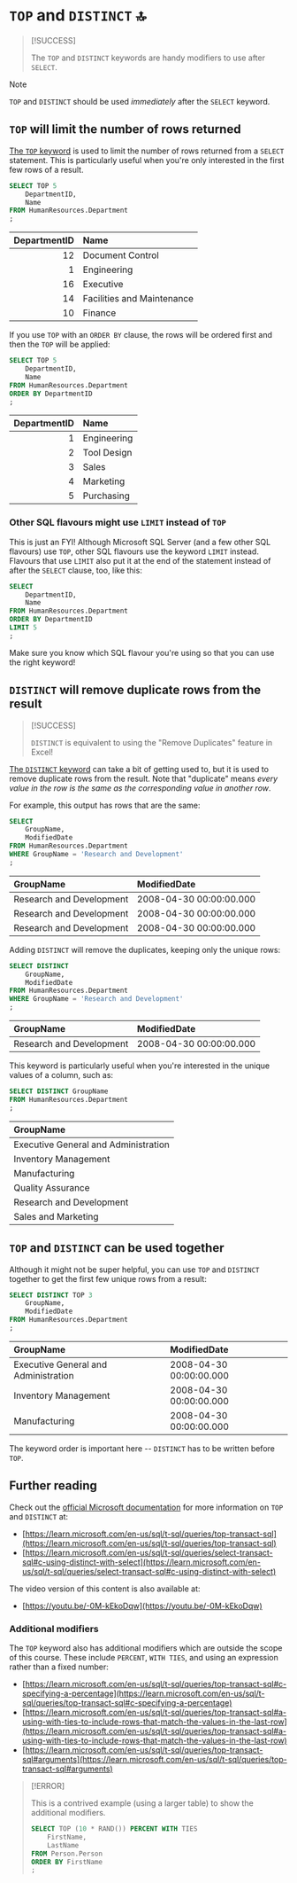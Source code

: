 # `TOP` and `DISTINCT` 🔝

> [!SUCCESS]
>
> The `TOP` and `DISTINCT` keywords are handy modifiers to use after `SELECT`.

> [!NOTE]
>
> `TOP` and `DISTINCT` should be used _immediately_ after the `SELECT` keyword.

## `TOP` will limit the number of rows returned

[The `TOP` keyword](https://learn.microsoft.com/en-us/sql/t-sql/queries/top-transact-sql) is used to limit the number of rows returned from a `SELECT` statement. This is particularly useful when you're only interested in the first few rows of a result.

```sql
SELECT TOP 5
    DepartmentID,
    Name
FROM HumanResources.Department
;
```

| DepartmentID | Name                       |
| -----------: | :------------------------- |
|           12 | Document Control           |
|            1 | Engineering                |
|           16 | Executive                  |
|           14 | Facilities and Maintenance |
|           10 | Finance                    |

If you use `TOP` with an `ORDER BY` clause, the rows will be ordered first and then the `TOP` will be applied:

```sql
SELECT TOP 5
    DepartmentID,
    Name
FROM HumanResources.Department
ORDER BY DepartmentID
;
```

| DepartmentID | Name        |
| -----------: | :---------- |
|            1 | Engineering |
|            2 | Tool Design |
|            3 | Sales       |
|            4 | Marketing   |
|            5 | Purchasing  |

### Other SQL flavours might use `LIMIT` instead of `TOP`

This is just an FYI! Although Microsoft SQL Server (and a few other SQL flavours) use `TOP`, other SQL flavours use the keyword `LIMIT` instead. Flavours that use `LIMIT` also put it at the end of the statement instead of after the `SELECT` clause, too, like this:

```sql
SELECT
    DepartmentID,
    Name
FROM HumanResources.Department
ORDER BY DepartmentID
LIMIT 5
;
```

Make sure you know which SQL flavour you're using so that you can use the right keyword!

## `DISTINCT` will remove duplicate rows from the result

> [!SUCCESS]
>
> `DISTINCT` is equivalent to using the "Remove Duplicates" feature in Excel!

[The `DISTINCT` keyword](https://learn.microsoft.com/en-us/sql/t-sql/queries/select-transact-sql#c-using-distinct-with-select) can take a bit of getting used to, but it is used to remove duplicate rows from the result. Note that "duplicate" means _every value in the row is the same as the corresponding value in another row_.

For example, this output has rows that are the same:

```sql
SELECT
    GroupName,
    ModifiedDate
FROM HumanResources.Department
WHERE GroupName = 'Research and Development'
;
```

| GroupName                | ModifiedDate            |
| :----------------------- | :---------------------- |
| Research and Development | 2008-04-30 00:00:00.000 |
| Research and Development | 2008-04-30 00:00:00.000 |
| Research and Development | 2008-04-30 00:00:00.000 |

Adding `DISTINCT` will remove the duplicates, keeping only the unique rows:

```sql
SELECT DISTINCT
    GroupName,
    ModifiedDate
FROM HumanResources.Department
WHERE GroupName = 'Research and Development'
;
```

| GroupName                | ModifiedDate            |
| :----------------------- | :---------------------- |
| Research and Development | 2008-04-30 00:00:00.000 |

This keyword is particularly useful when you're interested in the unique values of a column, such as:

```sql
SELECT DISTINCT GroupName
FROM HumanResources.Department
;
```

| GroupName                            |
| :----------------------------------- |
| Executive General and Administration |
| Inventory Management                 |
| Manufacturing                        |
| Quality Assurance                    |
| Research and Development             |
| Sales and Marketing                  |

## `TOP` and `DISTINCT` can be used together

Although it might not be super helpful, you can use `TOP` and `DISTINCT` together to get the first few unique rows from a result:

```sql
SELECT DISTINCT TOP 3
    GroupName,
    ModifiedDate
FROM HumanResources.Department
;
```

| GroupName                            | ModifiedDate            |
| :----------------------------------- | :---------------------- |
| Executive General and Administration | 2008-04-30 00:00:00.000 |
| Inventory Management                 | 2008-04-30 00:00:00.000 |
| Manufacturing                        | 2008-04-30 00:00:00.000 |

The keyword order is important here -- `DISTINCT` has to be written before `TOP`.

## Further reading

Check out the [official Microsoft documentation](https://learn.microsoft.com/en-us/sql/t-sql/queries/queries) for more information on `TOP` and `DISTINCT` at:

- [https://learn.microsoft.com/en-us/sql/t-sql/queries/top-transact-sql](https://learn.microsoft.com/en-us/sql/t-sql/queries/top-transact-sql)
- [https://learn.microsoft.com/en-us/sql/t-sql/queries/select-transact-sql#c-using-distinct-with-select](https://learn.microsoft.com/en-us/sql/t-sql/queries/select-transact-sql#c-using-distinct-with-select)

The video version of this content is also available at:

- [https://youtu.be/-0M-kEkoDqw](https://youtu.be/-0M-kEkoDqw)

### Additional modifiers

The `TOP` keyword also has additional modifiers which are outside the scope of this course. These include `PERCENT`, `WITH TIES`, and using an expression rather than a fixed number:

- [https://learn.microsoft.com/en-us/sql/t-sql/queries/top-transact-sql#c-specifying-a-percentage](https://learn.microsoft.com/en-us/sql/t-sql/queries/top-transact-sql#c-specifying-a-percentage)
- [https://learn.microsoft.com/en-us/sql/t-sql/queries/top-transact-sql#a-using-with-ties-to-include-rows-that-match-the-values-in-the-last-row](https://learn.microsoft.com/en-us/sql/t-sql/queries/top-transact-sql#a-using-with-ties-to-include-rows-that-match-the-values-in-the-last-row)
- [https://learn.microsoft.com/en-us/sql/t-sql/queries/top-transact-sql#arguments](https://learn.microsoft.com/en-us/sql/t-sql/queries/top-transact-sql#arguments)

> [!ERROR]
>
> This is a contrived example (using a larger table) to show the additional modifiers.
>
> ```sql
> SELECT TOP (10 * RAND()) PERCENT WITH TIES
>     FirstName,
>     LastName
> FROM Person.Person
> ORDER BY FirstName
> ;
> ```
